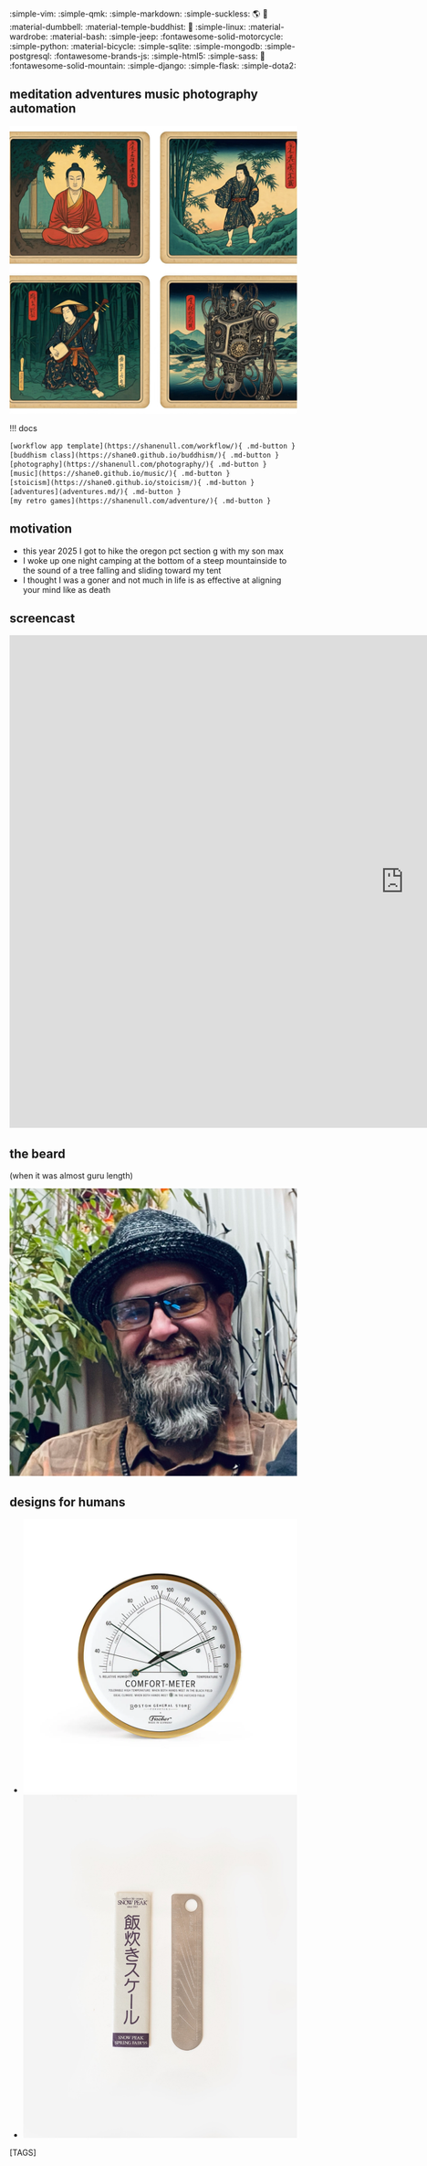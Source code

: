 
:simple-vim: :simple-qmk: :simple-markdown:  :simple-suckless: :earth_americas: :raccoon: :material-dumbbell: :material-temple-buddhist: :pray: :simple-linux: :material-wardrobe: :material-bash: :simple-jeep: :fontawesome-solid-motorcycle: :simple-python: :material-bicycle: :simple-sqlite: :simple-mongodb: :simple-postgresql: :fontawesome-brands-js: :simple-html5: :simple-sass: :japan: :fontawesome-solid-mountain: :simple-django: :simple-flask: :simple-dota2:

## meditation adventures music photography automation

![shane null](images/uki3.jpeg)

!!! docs

    [workflow app template](https://shanenull.com/workflow/){ .md-button } 
    [buddhism class](https://shane0.github.io/buddhism/){ .md-button } 
    [photography](https://shanenull.com/photography/){ .md-button }
    [music](https://shane0.github.io/music/){ .md-button } 
    [stoicism](https://shane0.github.io/stoicism/){ .md-button }
    [adventures](adventures.md/){ .md-button } 
    [my retro games](https://shanenull.com/adventure/){ .md-button } 

## motivation

- this year 2025 I got to hike the oregon pct section g with my son max
- I woke up one night camping at the bottom of a steep mountainside to the sound of a tree falling and sliding toward my tent
- I thought I was a goner and not much in life is as effective at aligning your mind like as death

## screencast

<iframe width="1381" height="863" src="https://www.youtube.com/embed/Q-wMPMzjYZc" title="2025 web3 workflow yearly updates" frameborder="0" allow="accelerometer; autoplay; clipboard-write; encrypted-media; gyroscope; picture-in-picture; web-share" referrerpolicy="strict-origin-when-cross-origin" allowfullscreen></iframe>

## the beard

(when it was almost guru length)

![shane null](images/shane0.png)

## designs for humans

<div class="grid cards" markdown>

- ![comfort meters](images/comfort_meter.jpg)
- ![rice](images/rice.jpeg)

</div>

[TAGS]
